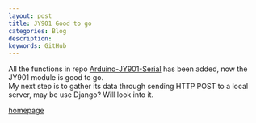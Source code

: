 ```yaml
---
layout: post
title: JY901 Good to go
categories: Blog
description: 
keywords: GitHub
---
```


All the functions in repo [Arduino-JY901-Serial](https://github.com/tic-toc-developer/Arduino-JY901-Serial) has been added, now the JY901 module is good to go.  
My next step is to gather its data through sending HTTP POST to a local server, may be use Django? Will look into it.

[homepage](/)

